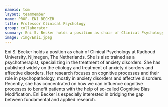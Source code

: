 ```yaml
---
nameid: tom
layout: teammember
name: PROF. ENI BECKER
title: Professor Clinical Psychology
group: collaborator
summary: Eni S. Becker holds a position as chair of Clinical Psychology at Radboud University, Nijmegen, The Netherlands. She is also trained as a psychotherapist, specializing in the treatment of anxiety disorders.
image: /img/Eni1.jpeg
---
```



Eni S. Becker holds a position as chair of Clinical Psychology at Radboud University, Nijmegen, The Netherlands. She is also trained as a psychotherapist, specializing in the treatment of anxiety disorders. She has published widely on the etiology and treatment of anxiety disorders and affective disorders. Her research focuses on cognitive processes and their role in psychopathology, mostly in anxiety disorders and affective disorders. Recently, she has concentrated on how we can influence cognitive processes to benefit patients with the help of so-called Cognitive Bias Modification. Eni Becker is especially interested in bridging the gap between fundamental and applied research.
